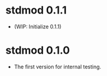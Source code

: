 # stdmod 0.1.1

- (WIP: Initialize 0.1.1)

# stdmod 0.1.0

- The first version for internal testing.

